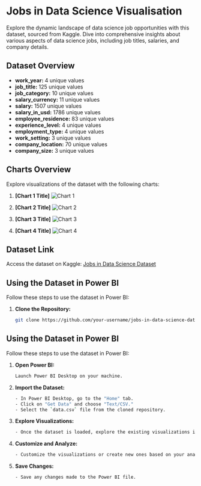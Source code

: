 # Jobs in Data Science Visualisation

Explore the dynamic landscape of data science job opportunities with this dataset, sourced from Kaggle. Dive into comprehensive insights about various aspects of data science jobs, including job titles, salaries, and company details.

## Dataset Overview

- **work_year:** 4 unique values
- **job_title:** 125 unique values
- **job_category:** 10 unique values
- **salary_currency:** 11 unique values
- **salary:** 1507 unique values
- **salary_in_usd:** 1786 unique values
- **employee_residence:** 83 unique values
- **experience_level:** 4 unique values
- **employment_type:** 4 unique values
- **work_setting:** 3 unique values
- **company_location:** 70 unique values
- **company_size:** 3 unique values

## Charts Overview

Explore visualizations of the dataset with the following charts:

1. **[Chart 1 Title]**
   ![Chart 1](charts/chart1.png)

2. **[Chart 2 Title]**
   ![Chart 2](charts/chart2.png)

3. **[Chart 3 Title]**
   ![Chart 3](charts/chart3.png)

4. **[Chart 4 Title]**
   ![Chart 4](charts/chart4.png)

## Dataset Link

Access the dataset on Kaggle: [Jobs in Data Science Dataset](https://www.kaggle.com/your-username/jobs-in-data-science-dataset)

## Using the Dataset in Power BI

Follow these steps to use the dataset in Power BI:

1. **Clone the Repository:**
   ```bash
   git clone https://github.com/your-username/jobs-in-data-science-dataset.git

## Using the Dataset in Power BI

Follow these steps to use the dataset in Power BI:

1. **Open Power BI:**
   ```bash
   Launch Power BI Desktop on your machine.

3. **Import the Dataset:**
   ```bash
   - In Power BI Desktop, go to the "Home" tab.
   - Click on "Get Data" and choose "Text/CSV."
   - Select the `data.csv` file from the cloned repository.

5. **Explore Visualizations:**
   ```bash
   - Once the dataset is loaded, explore the existing visualizations in the Power BI file (`dataset_visualization.pbix`).

7. **Customize and Analyze:**
   ```bash
   - Customize the visualizations or create new ones based on your analysis needs.

9. **Save Changes:**
    ```bash
   - Save any changes made to the Power BI file.
